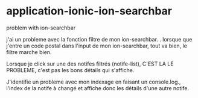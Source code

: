 # application-ionic-ion-searchbar
problem with ion-searchbar 


j'ai un probleme avec la fonction filtre de mon ion-searchbar.
.
lorsque que j'entre un code postal dans l'input de mon ion-searchbar, tout va bien, le filtre marche bien.

Lorsque je click sur une des notifes filtrés (notife-list), C'EST LA LE PROBLEME, 
c'est pas les bons détails qui s'affiche.

J'identifie un probleme avec mon indexage en faisant un console.log., 
l'index de la notife à changé et affiche donc les détails d'une autre notife.





